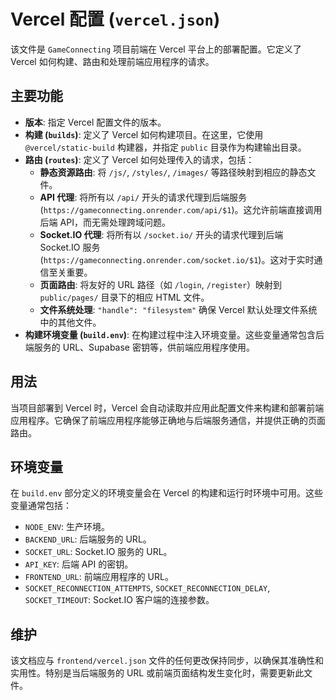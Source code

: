 # Vercel 配置 (`vercel.json`)

该文件是 `GameConnecting` 项目前端在 Vercel 平台上的部署配置。它定义了 Vercel 如何构建、路由和处理前端应用程序的请求。

## 主要功能

-   **版本**: 指定 Vercel 配置文件的版本。
-   **构建 (`builds`)**: 定义了 Vercel 如何构建项目。在这里，它使用 `@vercel/static-build` 构建器，并指定 `public` 目录作为构建输出目录。
-   **路由 (`routes`)**: 定义了 Vercel 如何处理传入的请求，包括：
    -   **静态资源路由**: 将 `/js/`, `/styles/`, `/images/` 等路径映射到相应的静态文件。
    -   **API 代理**: 将所有以 `/api/` 开头的请求代理到后端服务 (`https://gameconnecting.onrender.com/api/$1`)。这允许前端直接调用后端 API，而无需处理跨域问题。
    -   **Socket.IO 代理**: 将所有以 `/socket.io/` 开头的请求代理到后端 Socket.IO 服务 (`https://gameconnecting.onrender.com/socket.io/$1`)。这对于实时通信至关重要。
    -   **页面路由**: 将友好的 URL 路径（如 `/login`, `/register`）映射到 `public/pages/` 目录下的相应 HTML 文件。
    -   **文件系统处理**: `"handle": "filesystem"` 确保 Vercel 默认处理文件系统中的其他文件。
-   **构建环境变量 (`build.env`)**: 在构建过程中注入环境变量。这些变量通常包含后端服务的 URL、Supabase 密钥等，供前端应用程序使用。

## 用法

当项目部署到 Vercel 时，Vercel 会自动读取并应用此配置文件来构建和部署前端应用程序。它确保了前端应用程序能够正确地与后端服务通信，并提供正确的页面路由。

## 环境变量

在 `build.env` 部分定义的环境变量会在 Vercel 的构建和运行时环境中可用。这些变量通常包括：

-   `NODE_ENV`: 生产环境。
-   `BACKEND_URL`: 后端服务的 URL。
-   `SOCKET_URL`: Socket.IO 服务的 URL。
-   `API_KEY`: 后端 API 的密钥。
-   `FRONTEND_URL`: 前端应用程序的 URL。
-   `SOCKET_RECONNECTION_ATTEMPTS`, `SOCKET_RECONNECTION_DELAY`, `SOCKET_TIMEOUT`: Socket.IO 客户端的连接参数。

## 维护

该文档应与 `frontend/vercel.json` 文件的任何更改保持同步，以确保其准确性和实用性。特别是当后端服务的 URL 或前端页面结构发生变化时，需要更新此文件。
